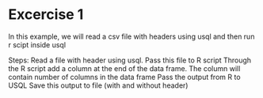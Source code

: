 # Excercise 1

In this example, we will read a csv file with headers using usql and then run r scipt inside usql


Steps:
Read a file with header using usql.
Pass this file to R script 
Through the R script add a column at the end of the data frame.
The column will contain number of columns in the data frame
Pass the output from R to USQL
Save this output to file (with and without header)
